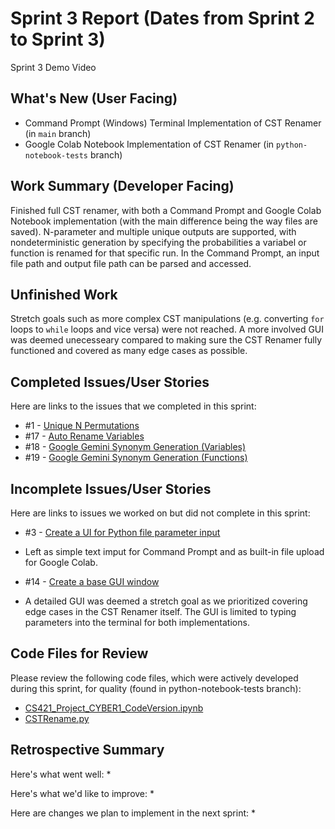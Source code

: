 # Sprint 3 Report (Dates from Sprint 2 to Sprint 3)

Sprint 3 Demo Video

## What's New (User Facing)
* Command Prompt (Windows) Terminal Implementation of CST Renamer (in `main` branch)
* Google Colab Notebook Implementation of CST Renamer (in `python-notebook-tests` branch)

## Work Summary (Developer Facing)
Finished full CST renamer, with both a Command Prompt and Google Colab Notebook implementation (with the main difference being the way files are saved). N-parameter and multiple unique outputs are supported, with nondeterministic generation by specifying the probabilities a variabel or function is renamed for that specific run. In the Command Prompt, an input file path and output file path can be parsed and accessed.

## Unfinished Work
Stretch goals such as more complex CST manipulations (e.g. converting `for` loops to `while` loops and vice versa) were not reached. A more involved GUI was deemed unecesseary compared to making sure the CST Renamer fully functioned and covered as many edge cases as possible.

## Completed Issues/User Stories
Here are links to the issues that we completed in this sprint:

 * #1  - [Unique N Permutations](https://github.com/BryanFrederickson/CYBER1-CodeVersion/issues/1)
 * #17 - [Auto Rename Variables](https://github.com/BryanFrederickson/CYBER1-CodeVersion/issues/17)
 * #18 - [Google Gemini Synonym Generation (Variables)](https://github.com/BryanFrederickson/CYBER1-CodeVersion/issues/18)
 * #19 - [Google Gemini Synonym Generation (Functions)](https://github.com/BryanFrederickson/CYBER1-CodeVersion/issues/19)
 
 ## Incomplete Issues/User Stories
 Here are links to issues we worked on but did not complete in this sprint:

 * #3  - [Create a UI for Python file parameter input](https://github.com/BryanFrederickson/CYBER1-CodeVersion/issues/3)
 - Left as simple text imput for Command Prompt and as built-in file upload for Google Colab.
 * #14 - [Create a base GUI window](https://github.com/BryanFrederickson/CYBER1-CodeVersion/issues/14)
 - A detailed GUI was deemed a stretch goal as we prioritized covering edge cases in the CST Renamer itself. The GUI is limited to typing parameters into the terminal for both implementations.


## Code Files for Review
Please review the following code files, which were actively developed during this sprint, for quality (found in python-notebook-tests branch):
 * [CS421_Project_CYBER1_CodeVersion.ipynb](https://github.com/BryanFrederickson/CYBER1-CodeVersion/blob/python-notebook-tests/CS421_Project_CYBER1_CodeVersion.ipynb)
 * [CSTRename.py](https://github.com/BryanFrederickson/CYBER1-CodeVersion/blob/main/CSTRenamer/CSTRename.py)
 
## Retrospective Summary
Here's what went well:
  * 
 
Here's what we'd like to improve:
   * 
  
Here are changes we plan to implement in the next sprint:
   * 
